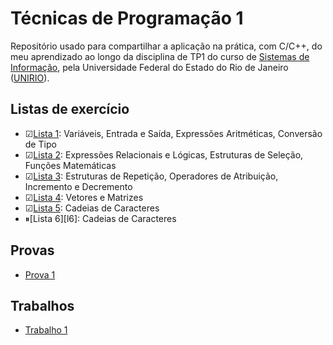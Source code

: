 # Técnicas de Programação 1
Repositório usado para compartilhar a aplicação na prática, com C/C++, do meu aprendizado ao longo da disciplina de TP1 do curso de [Sistemas de Informação][si], pela Universidade Federal do Estado do Rio de Janeiro ([UNIRIO][unirio]).

## Listas de exercício
- ☑[Lista 1][l1]: Variáveis, Entrada e Saída, Expressões Aritméticas, Conversão de Tipo
- ☑[Lista 2][l2]: Expressões Relacionais e Lógicas, Estruturas de Seleção, Funções Matemáticas
- ☑[Lista 3][l3]: Estruturas de Repetição, Operadores de Atribuição, Incremento e Decremento
- ☑[Lista 4][l4]: Vetores e Matrizes
- ☑[Lista 5][l5]: Cadeias de Caracteres
- ⏸[Lista 6][l6]: Cadeias de Caracteres

## Provas
- [Prova 1](p1)

## Trabalhos
- [Trabalho 1](t1)

    [si]: <https://bsi.uniriotec.br>
    [unirio]: <http://www.unirio.br>
    [l1]: <https://github.com/davilimabr/bsi-tecnicas-de-programacao-1/tree/main/listas-de-exercicio/lista-1>
    [l2]: <https://github.com/davilimabr/bsi-tecnicas-de-programacao-1/tree/main/listas-de-exercicio/lista-2>
    [l3]: <https://github.com/davilimabr/bsi-tecnicas-de-programacao-1/tree/main/listas-de-exercicio/lista-3>
    [l4]: <https://github.com/davilimabr/bsi-tecnicas-de-programacao-1/tree/main/listas-de-exercicio/lista-4>
    [l5]: <https://github.com/davilimabr/bsi-tecnicas-de-programacao-1/tree/main/listas-de-exercicio/lista-5>
    [l5]: <https://github.com/davilimabr/bsi-tecnicas-de-programacao-1/tree/main/listas-de-exercicio/lista-6>
    [p1]: <https://github.com/davilimabr/bsi-tecnicas-de-programacao-1/tree/main/provas/prova-1>
    [t1]: <https://github.com/davilimabr/bsi-tecnicas-de-programacao-1/tree/main/trabalhos/trabalho-1>

